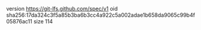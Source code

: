 version https://git-lfs.github.com/spec/v1
oid sha256:17da324c3f5a85b3ba6b3cc4a922c5a002adae1b658da9065c99b4f05876ac11
size 114
